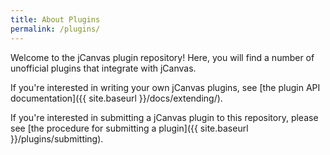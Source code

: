```yaml
---
title: About Plugins
permalink: /plugins/
---
```


Welcome to the jCanvas plugin repository! Here, you will find a number of unofficial plugins that integrate with jCanvas.

If you're interested in writing your own jCanvas plugins, see [the plugin API documentation]({{ site.baseurl }}/docs/extending/).

If you're interested in submitting a jCanvas plugin to this repository, please see [the procedure for submitting a plugin]({{ site.baseurl }}/plugins/submitting).
